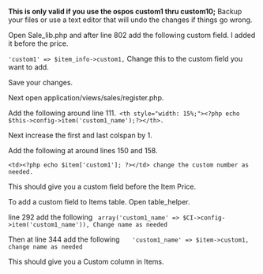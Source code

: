 **This is only valid if you use the ospos custom1 thru custom10;**
Backup your files or use a text editor that will undo the changes if things go wrong.

Open Sale_lib.php and after line 802 add the following custom field. I added it before the price.

``'custom1' => $item_info->custom1,`` Change this to the custom field you want to add.

Save your changes.

Next open application/views/sales/register.php.

Add the following around line 111.`` <th style="width: 15%;"><?php echo $this->config->item('custom1_name');?></th>.``

Next increase the first and last colspan by 1.

Add the following at around lines 150 and 158.

``<td><?php echo $item['custom1']; ?></td> change the custom number as needed.``

This should give you a custom field before the Item Price.

To add a custom field to Items table. Open table_helper.

line 292 add the following `` array('custom1_name' => $CI->config->item('custom1_name')), Change name as needed``

Then at line 344 add the following ``	'custom1_name' => $item->custom1, change name as needed``

This should give you a Custom column in Items.



